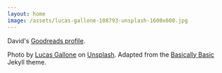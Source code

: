 ```yaml
---
layout: home
image: /assets/lucas-gallone-108793-unsplash-1600x600.jpg
---
```

David's [Goodreads profile](https://www.goodreads.com/user/show/78176225-david).

Photo by [Lucas Gallone](https://unsplash.com/@lucasgallone) on [Unsplash](https://unsplash.com/photos/9Mq_Q-4gs-w/info).
Adapted from the [Basically Basic](https://github.com/mmistakes/jekyll-theme-basically-basic) Jekyll theme.